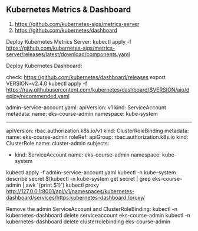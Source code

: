 ## Kubernetes Metrics & Dashboard
1) https://github.com/kubernetes-sigs/metrics-server
2) https://github.com/kubernetes/dashboard


Deploy Kubernetes Metrics Server:
kubectl apply -f https://github.com/kubernetes-sigs/metrics-server/releases/latest/download/components.yaml


Deploy Kubernetes Dashboard:

check: https://github.com/kubernetes/dashboard/releases
export VERSION=v2.4.0
kubectl apply -f https://raw.githubusercontent.com/kubernetes/dashboard/$VERSION/aio/deploy/recommended.yaml

admin-service-account.yaml:
apiVersion: v1
kind: ServiceAccount
metadata:
  name: eks-course-admin
  namespace: kube-system

---
  
apiVersion: rbac.authorization.k8s.io/v1
kind: ClusterRoleBinding
metadata:
  name: eks-course-admin
roleRef:
  apiGroup: rbac.authorization.k8s.io
  kind: ClusterRole
  name: cluster-admin
subjects:
- kind: ServiceAccount
  name: eks-course-admin
  namespace: kube-system


kubectl apply -f admin-service-account.yaml
kubectl -n kube-system describe secret $(kubectl -n kube-system get secret | grep eks-course-admin | awk '{print $1}')
kubectl proxy
http://127.0.0.1:8001/api/v1/namespaces/kubernetes-dashboard/services/https:kubernetes-dashboard:/proxy/



Remove the admin ServiceAccount and ClusterRoleBinding:
kubectl -n kubernetes-dashboard delete serviceaccount eks-course-admin
kubectl -n kubernetes-dashboard delete clusterrolebinding eks-course-admin



